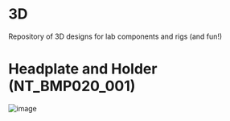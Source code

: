 # 3D
Repository of 3D designs for lab components and rigs (and fun!)
# Headplate and Holder (NT_BMP020_001)
![image](https://github.com/FANCilab/3D/assets/135230111/8be6585e-1c60-49b7-a3fc-11be3c41ded5)
